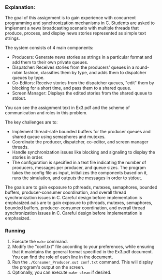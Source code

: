 ### Explanation:
The goal of this assignment is to gain experience with concurrent programming and synchronization mechanisms in C. Students are asked to implement a news broadcasting scenario with multiple threads that produce, process, and display news stories represented as simple text strings.

The system consists of 4 main components:

- Producers: Generate news stories as strings in a particular format and add them to their own private queues.
- Dispatcher: Receives stories from the producers' queues in a round-robin fashion, classifies them by type, and adds them to dispatcher queues by type.
- Co-Editors: Receive stories from the dispatcher queues, "edit" them by blocking for a short time, and pass them to a shared queue.
- Screen Manager: Displays the edited stories from the shared queue to stdout.

You can see the assignment text in Ex3.pdf and the scheme of communication and roles in this problem.

The key challenges are to:

- Implement thread-safe bounded buffers for the producer queues and shared queue using semaphores and mutexes.
- Coordinate the producer, dispatcher, co-editor, and screen manager threads.
- Handle synchronization issues like blocking and signaling to display the stories in order.
- The configuration is specified in a text file indicating the number of producers, messages per producer, and queue sizes. The program takes the config file as input, initializes the components based on it, runs the simulation, and outputs the messages in order to stdout.

The goals are to gain exposure to pthreads, mutexes, semaphores, bounded buffers, producer-consumer coordination, and overall thread synchronization issues in C. Careful design before implementation is emphasized.oals are to gain exposure to pthreads, mutexes, semaphores, bounded buffers, producer-consumer coordination, and overall thread synchronization issues in C. Careful design before implementation is emphasized.


### Running
1. Execute the ```make``` command.
2. Modify the "conf.txt" file according to your preferences, while ensuring that it maintains the general format specified in the Ex3.pdf document. You can find the role of each line in the document.
3. Run the ```./Consumer_Producer.out conf.txt``` command. This will display the program's output on the screen.
4. Optionally, you can execute ```make clean``` if desired.
